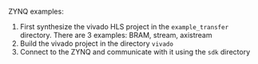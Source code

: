 ZYNQ examples: 

   1. First synthesize the vivado HLS project in the `example_transfer` directory.  There are 3 examples: BRAM, stream, axistream
   2. Build the vivado project in the directory `vivado`
   3. Connect to the ZYNQ and communicate with it using the `sdk` directory

